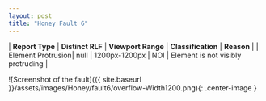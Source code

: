 ```yaml
---
layout: post
title: "Honey Fault 6"
---
```

| **Report Type** | **Distinct RLF** | **Viewport Range** | **Classification** | **Reason** |
| Element Protrusion| null | 1200px-1200px | NOI | Element is not visibly protruding | 

![Screenshot of the fault]({{ site.baseurl }}/assets/images/Honey/fault6/overflow-Width1200.png){: .center-image }